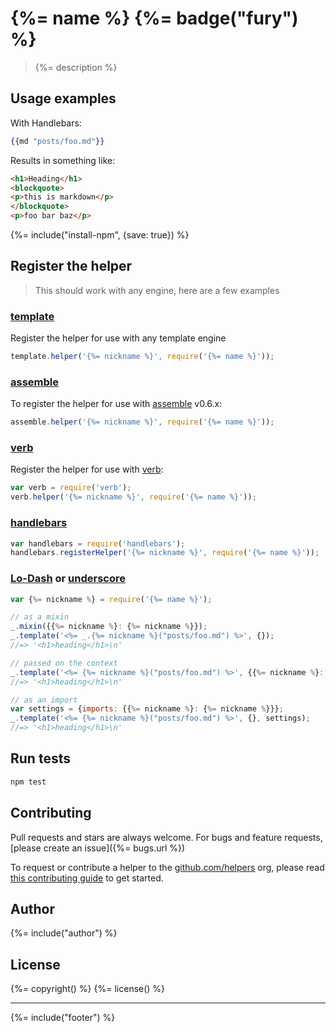 # {%= name %} {%= badge("fury") %}

> {%= description %}


## Usage examples

With Handlebars:

```handlebars
{{md "posts/foo.md"}}
```

Results in something like:


```html
<h1>Heading</h1>
<blockquote>
<p>this is markdown</p>
</blockquote>
<p>foo bar baz</p>
```

{%= include("install-npm", {save: true}) %}


## Register the helper

> This should work with any engine, here are a few examples

### [template]

Register the helper for use with any template engine

```js
template.helper('{%= nickname %}', require('{%= name %}'));
```

### [assemble]

To register the helper for use with [assemble] v0.6.x:

```js
assemble.helper('{%= nickname %}', require('{%= name %}'));
```

### [verb]

Register the helper for use with [verb]:

```js
var verb = require('verb');
verb.helper('{%= nickname %}', require('{%= name %}'));
```

### [handlebars]

```js
var handlebars = require('handlebars');
handlebars.registerHelper('{%= nickname %}', require('{%= name %}'));
```

### [Lo-Dash] or [underscore]

```js
var {%= nickname %} = require('{%= name %}');

// as a mixin
_.mixin({{%= nickname %}: {%= nickname %}});
_.template('<%= _.{%= nickname %}("posts/foo.md") %>', {});
//=> '<h1>heading</h1>\n'

// passed on the context
_.template('<%= {%= nickname %}("posts/foo.md") %>', {{%= nickname %}: {%= nickname %}});
//=> '<h1>heading</h1>\n'

// as an import
var settings = {imports: {{%= nickname %}: {%= nickname %}}};
_.template('<%= {%= nickname %}("posts/foo.md") %>', {}, settings);
//=> '<h1>heading</h1>\n'
```


## Run tests

```bash
npm test
```


## Contributing
Pull requests and stars are always welcome. For bugs and feature requests, [please create an issue]({%= bugs.url %})

To request or contribute a helper to the [github.com/helpers][helpers] org, please read [this contributing guide][guide] to get started.

## Author
{%= include("author") %}

## License
{%= copyright() %}
{%= license() %}

***

{%= include("footer") %}

[assemble]: https://github.com/assemble/assemble
[generator-verb]: https://github.com/assemble/generator-verb
[handlebars-helpers]: https://github.com/assemble/handlebars-helpers/
[handlebars]: https://github.com/wycats/handlebars.js/
[helpers]: https://github.com/helpers
[Lo-Dash]: https://lodash.com/
[template]: https://github.com/jonschlinkert/template
[underscore]: https://github.com/jashkenas/underscore
[verb]: https://github.com/assemble/verb
[guide]: https://github.com/helpers/requests
